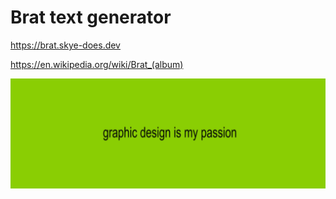 # Brat text generator

https://brat.skye-does.dev

https://en.wikipedia.org/wiki/Brat_(album)

![graphic design is my passion](src/header.png 'graphic design is my passion')
